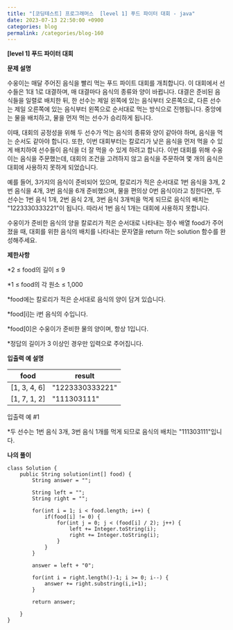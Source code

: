 ```yaml
---
title: "[코딩테스트] 프로그래머스  [level 1] 푸드 파이터 대회 - java"
date: 2023-07-13 22:50:00 +0900
categories: blog
permalink: /categories/blog-160
---
```



**[level 1] 푸드 파이터 대회**



**문제 설명**

수웅이는 매달 주어진 음식을 빨리 먹는 푸드 파이트 대회를 개최합니다. 이 대회에서 선수들은 1대 1로 대결하며, 매 대결마다 음식의 종류와 양이 바뀝니다. 대결은 준비된 음식들을 일렬로 배치한 뒤, 한 선수는 제일 왼쪽에 있는 음식부터 오른쪽으로, 다른 선수는 제일 오른쪽에 있는 음식부터 왼쪽으로 순서대로 먹는 방식으로 진행됩니다. 중앙에는 물을 배치하고, 물을 먼저 먹는 선수가 승리하게 됩니다.

이때, 대회의 공정성을 위해 두 선수가 먹는 음식의 종류와 양이 같아야 하며, 음식을 먹는 순서도 같아야 합니다. 또한, 이번 대회부터는 칼로리가 낮은 음식을 먼저 먹을 수 있게 배치하여 선수들이 음식을 더 잘 먹을 수 있게 하려고 합니다. 이번 대회를 위해 수웅이는 음식을 주문했는데, 대회의 조건을 고려하지 않고 음식을 주문하여 몇 개의 음식은 대회에 사용하지 못하게 되었습니다.

예를 들어, 3가지의 음식이 준비되어 있으며, 칼로리가 적은 순서대로 1번 음식을 3개, 2번 음식을 4개, 3번 음식을 6개 준비했으며, 물을 편의상 0번 음식이라고 칭한다면, 두 선수는 1번 음식 1개, 2번 음식 2개, 3번 음식 3개씩을 먹게 되므로 음식의 배치는 "1223330333221"이 됩니다. 따라서 1번 음식 1개는 대회에 사용하지 못합니다.

수웅이가 준비한 음식의 양을 칼로리가 적은 순서대로 나타내는 정수 배열 food가 주어졌을 때, 대회를 위한 음식의 배치를 나타내는 문자열을 return 하는 solution 함수를 완성해주세요.




**제한사항**

*2 ≤ food의 길이 ≤ 9

*1 ≤ food의 각 원소 ≤ 1,000

*food에는 칼로리가 적은 순서대로 음식의 양이 담겨 있습니다.

*food[i]는 i번 음식의 수입니다.

*food[0]은 수웅이가 준비한 물의 양이며, 항상 1입니다.

*정답의 길이가 3 이상인 경우만 입력으로 주어집니다.





**입출력 예 설명**

|food	|result|
|---|---|
|[1, 3, 4, 6]|	"1223330333221"|
|[1, 7, 1, 2]|	"111303111"|

입출력 예 #1

*두 선수는 1번 음식 3개, 3번 음식 1개를 먹게 되므로 음식의 배치는 "111303111"입니다.


**나의 풀이**

```
class Solution {
    public String solution(int[] food) {
        String answer = "";
        
        String left = "";
        String right = "";
        
        for(int i = 1; i < food.length; i++) {
            if(food[i] != 0) {
                for(int j = 0; j < (food[i] / 2); j++) {
                    left += Integer.toString(i);
                    right += Integer.toString(i);
                }
            }
        }
        
        answer = left + "0";
        
        for(int i = right.length()-1; i >= 0; i--) {
            answer += right.substring(i,i+1);
        }
        
        return answer;
        
    }
}
```


